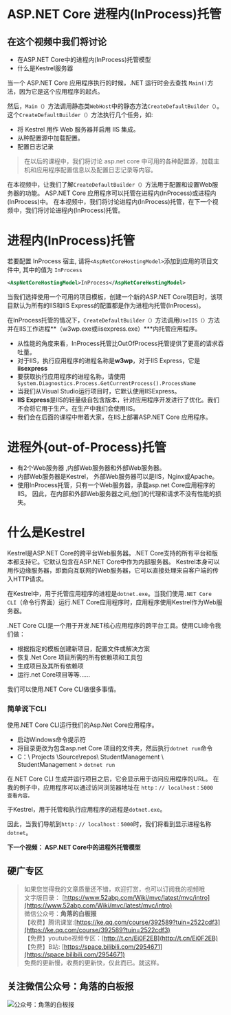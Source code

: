 # ASP.NET Core 进程内(InProcess)托管

## 在这个视频中我们将讨论  
- 在ASP.NET Core中的进程内(InProcess)托管模型
- 什么是Kestrel服务器

当一个 ASP.NET Core 应用程序执行的时候，.NET 运行时会去查找 ```Main()```方法，因为它是这个应用程序的起点。


然后，```Main（）```方法调用静态类```WebHost```中的静态方法```CreateDefaultBuilder（）```。  
这个```CreateDefaultBuilder（）```方法执行几个任务，如:

- 将 Kestrel 用作 Web 服务器并启用 IIS 集成。
- 从种配置源中加载配置。 
- 配置日志记录

> 在以后的课程中，我们将讨论 asp.net core 中可用的各种配置源，加载主机和应用程序配置信息以及配置日志记录等内容。
 
在本视频中，让我们了解``CreateDefaultBuilder（）``方法用于配置和设置Web服务器的功能。
ASP.NET Core 应用程序可以托管在进程内(InProcess)或进程内(InProcess)中。
在本视频中，我们将讨论进程内(InProcess)托管，在下一个视频中，我们将讨论进程内(InProcess)托管。

# 进程内(InProcess)托管

若要配置 InProcess 宿主, 请将```<AspNetCoreHostingModel>```添加到应用的项目文件中, 其中的值为 ``InProcess``
```xml
<AspNetCoreHostingModel>InProcess</AspNetCoreHostingModel>
```

当我们选择使用一个可用的项目模板，创建一个新的ASP.NET Core项目时，该项目默认为所有的IIS和IIS Express的配置都是作为进程内托管(InProcess)。

在InProcess托管的情况下，```CreateDefaultBuilder（）```方法调用```UseIIS（）```方法并在IIS工作进程**（w3wp.exe或iisexpress.exe）***内托管应用程序。  
- 从性能的角度来看，InProcess托管比OutOfProcess托管提供了更高的请求吞吐量。
-  对于IIS，执行应用程序的进程名称是**w3wp**，对于IIS Express，它是**iisexpress**
- 要获取执行应用程序的进程名称，请使用``` System.Diagnostics.Process.GetCurrentProcess().ProcessName```
- 当我们从Visual Studio运行项目时，它默认使用IISExpress。 
- **IIS Express**是IIS的轻量级自包含版本，针对应用程序开发进行了优化。我们不会将它用于生产。在生产中我们会使用IIS。
- 我们会在后面的课程中带着大家，在IIS上部署ASP.NET Core 应用程序。

# 进程外(out-of-Process)托管
- 有2个Web服务器 ,内部Web服务器和外部Web服务器。 
- 内部Web服务器是Kestrel， 外部Web服务器可以是IIS，Nginx或Apache。
- 使用InProcess托管，只有一个Web服务器，承载asp.net Core应用程序的IIS。
因此，在内部和外部Web服务器之间,他们的代理和请求不没有性能的损失。

# 什么是Kestrel
  
Kestrel是ASP.NET Core的跨平台Web服务器。.NET Core支持的所有平台和版本都支持它。它默认包含在ASP.NET Core中作为内部服务器。
Kestrel本身可以用作边缘服务器，即面向互联网的Web服务器，它可以直接处理来自客户端的传入HTTP请求。

在Kestrel中，用于托管应用程序的进程是```dotnet.exe```。当我们使用```.NET Core CLI```（命令行界面）运行.NET Core应用程序时，应用程序使用Kestrel作为Web服务器。

 .NET Core CLI是一个用于开发.NET核心应用程序的跨平台工具。使用CLI命令我们做：
- 根据指定的模板创建新项目，配置文件或解决方案 
 - 恢复.Net Core 项目所需的所有依赖项和工具包
 - 生成项目及其所有依赖项 
- 运行.net Core项目等等......

我们可以使用.NET Core CLI做很多事情。
### 简单说下CLI
使用.NET Core CLI运行我们的Asp.Net Core应用程序。 
- 启动Windows命令提示符
- 将目录更改为包含asp.net Core 项目的文件夹，然后执行```dotnet run```命令
- C：\ Projects \Source\repos\ StudentManagement \ StudentManagement > ``dotnet run``

在.NET Core CLI 生成并运行项目之后，它会显示用于访问应用程序的URL。
在我的例子中，应用程序可以通过访问浏览器地址在 
```http：// localhost：5000  查看内容。```

于Kestrel，用于托管和执行应用程序的进程是``dotnet.exe``。

因此，当我们导航到```http：// localhost：5000```时，我们将看到显示进程名称```dotnet```。

**下一个视频： ASP.NET Core中的进程外托管模型**



## 硬广专区

> 如果您觉得我的文章质量还不错，欢迎打赏，也可以订阅我的视频哦 </br>
> 文字版目录： [https://www.52abp.com/Wiki/mvc/latest/mvc/intro](https://www.52abp.com/Wiki/mvc/latest/mvc/intro) </br>
> 微信公众号：**角落的白板报** </br>
> 【收费】腾讯课堂:[https://ke.qq.com/course/392589?tuin=2522cdf3](https://ke.qq.com/course/392589?tuin=2522cdf3) </br>
> 【免费】youtube视频专区：[http://t.cn/Ei0F2EB](http://t.cn/Ei0F2EB) </br>
>【免费】B站: [https://space.bilibili.com/2954671](https://space.bilibili.com/2954671) </br>
>免费的更新慢，收费的更新快，仅此而已。就这样。 </br>


## 关注微信公众号：角落的白板报
![公众号：角落的白板报](https://upload-images.jianshu.io/upload_images/1979022-f19c505c18160c16.png)


